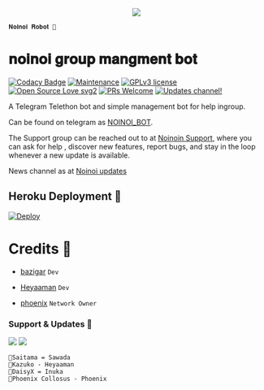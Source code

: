 <p align="center"><a href="https://t.me/NOINOI_BOT"><img src="https://telegra.ph/file/d22126b9843a46dd05aa0.jpg"></a></p>

    𝐍𝐨𝐢𝐧𝐨𝐢 𝐑𝐨𝐛𝐨𝐭 🤖

</p>

# 𝐧𝐨𝐢𝐧𝐨𝐢 𝐠𝐫𝐨𝐮𝐩 𝐦𝐚𝐧𝐠𝐦𝐞𝐧𝐭 𝐛𝐨𝐭

[![Codacy Badge](https://api.codacy.com/project/badge/Grade/6141417ceaf84545bab6bd671503df51)](https://app.codacy.com/gh/HYKO-xd/NoinoiRobot?utm_source=github.com&utm_medium=referral&utm_content=HYKO-XD/NoinoiRobot&utm_campaign=Badge_Grade_Settings)  [![Maintenance](https://img.shields.io/badge/Maintained%3F-yes-green.svg)](https://github.com/HYKO-XD/NOINOIROBOT/graphs/commit-activity) [![GPLv3 license](https://img.shields.io/badge/License-GPLv3-blue.svg)](https://perso.crans.org/besson/LICENSE.html) [![Open Source Love svg2](https://badges.frapsoft.com/os/v2/open-source.svg?v=103)](https://github.com/ellerbrock/open-source-badges/) [![PRs Welcome](https://img.shields.io/badge/PRs-welcome-brightgreen.svg?style=flat-square)](https://makeapullrequest.com) [![Updates channel!](https://img.shields.io/badge/Join%20Channel-!-red)](https://t.me/BAZIGARXD)

A Telegram Telethon bot and simple management bot for help ingroup.

Can be found on telegram as [NOINOI_BOT](https://t.me/NOINOI_BOT).

The Support group can be reached out to at [Noinoin Support](https://t.me/CFC_BOT_SUPPORT), where you can ask for help , discover new features, report bugs, and stay in the loop whenever a new update is available. 

News channel as at [Noinoi updates](https://t.me/BAZIGARXD)

## Heroku Deployment 💜

[![Deploy](https://www.herokucdn.com/deploy/button.svg)](https://heroku.com/deploy?template=https://github.com/hyko-xd/NoinoiRobot)

# Credits 💖

- [bazigar](https://github.com/hyko-xd) ``Dev``

- [Heyaaman](https://github.com/heyaaman) ``Dev``

- [phoenix](https://t.me/phoenixwarmed) ``Network Owner``

### Support & Updates 🎑

<a href="https://t.me/CFC_BOT_SUPPORT"><img src="https://img.shields.io/badge/Join-Group%20Support-blue.svg?style=for-the-badge&logo=Telegram"></a> <a href="https://t.me/BAZIGARXD"><img src="https://img.shields.io/badge/Join-Updates%20Channel-blue.svg?style=for-the-badge&logo=Telegram"></a>

```
🖤Saitama = Sawada
🖤Kazuko - Heyaaman
🖤DaisyX = Inuka
🖤Phoenix Collosus - Phoenix
```



